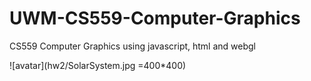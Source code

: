 # UWM-CS559-Computer-Graphics
CS559 Computer Graphics using javascript, html and webgl


![avatar](hw2/SolarSystem.jpg =400*400)
